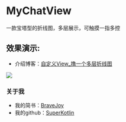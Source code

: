 # MyChatView
一款宝塔型的折线图，多层展示，可触摸一指多控
## 效果演示:

 - 介绍博客：[自定义View_撸一个多层折线图](https://www.jianshu.com/p/a7943fd329bb)

![](/art/mychatview.png)

### 关于我
 - 我的简书：[BraveJoy](http://www.jianshu.com/users/c96d2a9d160f/timeline)
 - 我的github：[SuperKotlin](https://github.com/SuperKotlin)
